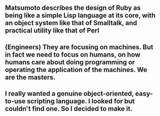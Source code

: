 ## Matsumoto describes the design of Ruby as being like a simple Lisp language at its core, with an object system like that of Smalltalk, and practical utility like that of Perl

## (Engineers) They are focusing on machines. But in fact we need to focus on humans, on how humans care about doing programming or operating the application of the machines. We are the masters.

## I really wanted a genuine object-oriented, easy-to-use scripting language. I looked for but couldn't find one. So I decided to make it.



